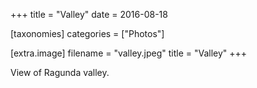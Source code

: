 +++
title = "Valley"
date = 2016-08-18

[taxonomies]
categories = ["Photos"]

[extra.image]
filename = "valley.jpeg"
title = "Valley"
+++

View of Ragunda valley.
